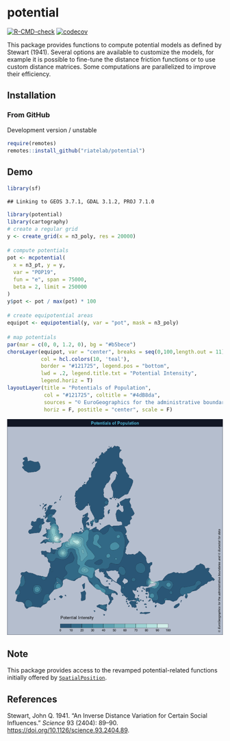 
# potential

[![R-CMD-check](https://github.com/riatelab/potential/workflows/R-CMD-check/badge.svg)](https://github.com/riatelab/potential/actions)
[![codecov](https://codecov.io/gh/riatelab/potential/branch/master/graph/badge.svg?token=G8MZTHC9KQ)](https://codecov.io/gh/riatelab/potential)

This package provides functions to compute potential models as defined
by Stewart (1941). Several options are available to customize the
models, for example it is possible to fine-tune the distance friction
functions or to use custom distance matrices. Some computations are
parallelized to improve their efficiency.

## Installation

### From GitHub

Development version / unstable

``` r
require(remotes)
remotes::install_github("riatelab/potential")
```

## Demo

``` r
library(sf)
```

    ## Linking to GEOS 3.7.1, GDAL 3.1.2, PROJ 7.1.0

``` r
library(potential)
library(cartography)
# create a regular grid
y <- create_grid(x = n3_poly, res = 20000)

# compute potentials
pot <- mcpotential(
  x = n3_pt, y = y,
  var = "POP19",
  fun = "e", span = 75000,
  beta = 2, limit = 250000
)
y$pot <- pot / max(pot) * 100

# create equipotential areas
equipot <- equipotential(y, var = "pot", mask = n3_poly)

# map potentials
par(mar = c(0, 0, 1.2, 0), bg = "#b5bece")
choroLayer(equipot, var = "center", breaks = seq(0,100,length.out = 11), 
           col = hcl.colors(10, 'teal'),
           border = "#121725", legend.pos = "bottom", 
           lwd = .2, legend.title.txt = "Potential Intensity",
           legend.horiz = T)
layoutLayer(title = "Potentials of Population", 
            col = "#121725", coltitle = "#4dB8da",
            sources = "© EuroGeographics for the administrative boundaries and © Eurostat for data",
            horiz = F, postitle = "center", scale = F)
```

![](man/figures/demo-1.png)<!-- -->

## Note

This package provides access to the revamped potential-related functions
initially offered by
[`SpatialPosition`](https://CRAN.R-project.org/package=SpatialPosition).

## References

<div id="refs" class="references">

<div id="ref-STEWART41">

Stewart, John Q. 1941. “An Inverse Distance Variation for Certain Social
Influences.” *Science* 93 (2404): 89–90.
<https://doi.org/10.1126/science.93.2404.89>.

</div>

</div>
